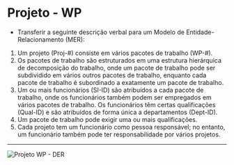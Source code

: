 # Projeto - WP

- Transferir a seguinte descrição verbal para um Modelo de Entidade-Relacionamento (MER):

1. Um projeto (Proj-#) consiste em vários pacotes de trabalho (WP-#).
2. Os pacotes de trabalho são estruturados em uma estrutura hierárquica de decomposição do trabalho, onde um pacote de trabalho pode ser subdividido em vários outros pacotes de trabalho, enquanto cada pacote de trabalho é subordinado a exatamente um pacote de trabalho.
3. Um ou mais funcionários (SI-ID) são atribuídos a cada pacote de trabalho, onde os funcionários também podem ser empregados em vários pacotes de trabalho. Os funcionários têm certas qualificações (Qual-ID) e são atribuídos de forma única a departamentos (Dept-ID).
4. Um pacote de trabalho pode exigir uma ou mais qualificações.
5. Cada projeto tem um funcionário como pessoa responsável; no entanto, um funcionário também pode ter responsabilidade por vários projetos.

--- 

![Projeto WP - DER](https://i.imgur.com/kUtpblQ.png)
